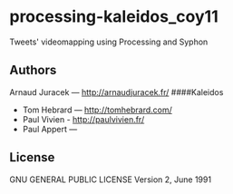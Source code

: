 # processing-kaleidos_coy11
Tweets' videomapping using Processing and Syphon

## Authors
Arnaud Juracek — http://arnaudjuracek.fr/
####Kaleidos
- Tom Hebrard — http://tomhebrard.com/
- Paul Vivien - http://paulvivien.fr/
- Paul Appert —

## License
GNU GENERAL PUBLIC LICENSE Version 2, June 1991
